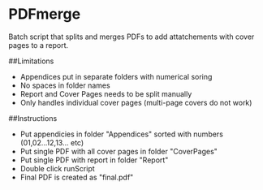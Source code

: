# PDFmerge

Batch script that splits and merges PDFs to add attatchements with cover pages to a report.

##Limitations
* Appendices put in separate folders with numerical soring
* No spaces in folder names
* Report and Cover Pages needs to be split manually
* Only handles individual cover pages (multi-page covers do not work)

##Instructions
* Put appendicies in folder "Appendices" sorted with numbers (01,02...12,13... etc)
* Put single PDF with all cover pages in folder "CoverPages"
* Put single PDF with report in folder "Report"
* Double click runScript
* Final PDF is created as "final.pdf"
